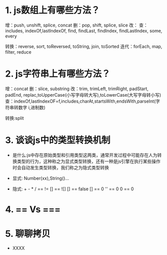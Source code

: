 # 1. js数组上有哪些方法？
增：push, unshift, splice, concat
删：pop, shift, splice, slice
改：
查：includes, indexOf,lastIndexOf, find, findLast, findIndex, findLastIndex, some, every

转换：reverse, sort, toReversed, toString, join, toSorted
迭代：forEach, map, filter, reduce

# 2. js字符串上有哪些方法？
增：concat
删：slice, substring
改：trim, trimLeft, trimRight, padStart, padEnd, replac,toUpperCase(小写字母转大写),toLowerCase(大写字母转小写)
查：indexOf,lastIndexOF=f,includes,charAt,startsWith,endsWith,parseInt(字符串转数字 i,进制数)

转换:split

# 3. 谈谈js中的类型转换机制
 - 是什么:js中存在原始类型和引用类型这两类，通常开发过程中可能存在人为转换类型的行为，这种称之为显式类型转换，还有一种是js引擎在执行某些操作时会自动发生类型转换，我们称之为隐式类型转换

 - 显式: Number(xx),String()...
 - 隐式: + - * / == !=
   [] == ![]
   [] == false
   [] == 0
   '' == 0
   0 == 0

# 4. == Vs ===

# 5. 聊聊拷贝
- XXXX